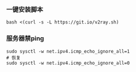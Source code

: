 ### 一键安装脚本
```shell
bash <(curl -s -L https://git.io/v2ray.sh)
```

### 服务器禁ping
```
sudo sysctl -w net.ipv4.icmp_echo_ignore_all=1
# 恢复
sudo sysctl -w net.ipv4.icmp_echo_ignore_all=0

```